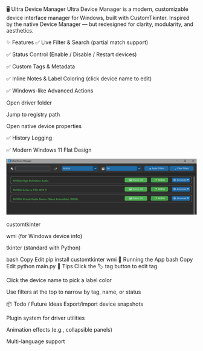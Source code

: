 🖥️ Ultra Device Manager
Ultra Device Manager is a modern, customizable device interface manager for Windows, built with CustomTkinter.
Inspired by the native Device Manager — but redesigned for clarity, modularity, and aesthetics.


✨ Features
✅ Live Filter & Search (partial match support)

✅ Status Control (Enable / Disable / Restart devices)

✅ Custom Tags & Metadata

✅ Inline Notes & Label Coloring (click device name to edit)

✅ Windows-like Advanced Actions

Open driver folder

Jump to registry path

Open native device properties

✅ History Logging

✅ Modern Windows 11 Flat Design

![alt text]({F0F81177-5C3C-47C2-8FE3-F3809D808526}.png)

customtkinter

wmi (for Windows device info)

tkinter (standard with Python)

bash
Copy
Edit
pip install customtkinter wmi
🚀 Running the App
bash
Copy
Edit
python main.py
🧠 Tips
Click the 🏷 tag button to edit tag

Click the device name to pick a label color

Use filters at the top to narrow by tag, name, or status

📦 Todo / Future Ideas
Export/import device snapshots

Plugin system for driver utilities

Animation effects (e.g., collapsible panels)

Multi-language support